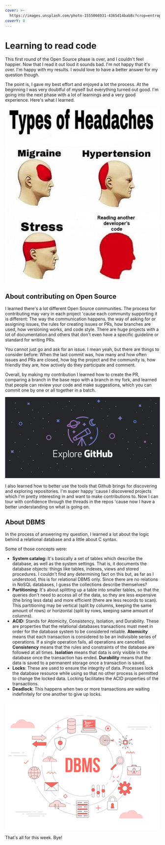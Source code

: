 ```yaml
---
cover: >-
  https://images.unsplash.com/photo-1555066931-4365d14bab8c?crop=entropy&cs=tinysrgb&fm=jpg&ixid=MnwxOTcwMjR8MHwxfHNlYXJjaHw2fHxjb2Rpbmd8ZW58MHx8fHwxNjUzODE3NzI5&ixlib=rb-1.2.1&q=80
coverY: 0
---
```


# Learning to read code

This first round of the Open Source phase is over, and I couldn't feel happier. Now that I read it out loud it sounds bad. I'm not happy that it's over. I'm happy with my results. I would love to have a better answer for my question though.&#x20;

The point is, I gave my best effort and enjoyed a lot the process. At the beginning I was very doubtful of myself but everything turned out good. I'm going into the next phase with a lot of learnings and a very good experience. Here's what I learned.

![](<../.gitbook/assets/image (11).png>)

## About contributing on Open Source

I learned there's a lot different Open Source communities. The process for contributing may vary in each project 'cause each community supporting it is different: The way the communication happens, the way of asking for or assigning issues, the rules for creating issues or PRs, how branches are used, how versioning works, and code style. There are huge projects with a lot of documentation and others that don't even have a specific guideline or standard for writing PRs.

You cannot just go and ask for an issue. I mean yeah, but there are things to consider before: When the last commit was, how many and how often issues and PRs are closed, how big the project and the community is, how friendly they are, how actively do they participate and comment.

Overall, by making my contribution I learned how to create the PR, comparing a branch in the base repo with a branch in my fork, and learned that people can review your code and make suggestions, which you can commit one by one or all together in a batch.

![](<../.gitbook/assets/image (7).png>)

I also learned how to better use the tools that Github brings for discovering and exploring repositories. I'm super happy 'cause I discovered projects which I'm pretty interesting in and want to make contributions to. Now I can tour with confidence through the threads in the repos 'cause now I have a better understanding on what is going on.

## About DBMS

In the process of answering my question, I learned a lot about the logic behind a relational database and a little about C syntax.

Some of those concepts were:

* **System catalog:** It's basically a set of tables which describe the database, as well as the system settings. That is, it documents the database objects: things like tables, indexes, views and stored procedures. I couldn't find any determining fact on this but, as far as I understood, this is for relational DBMS only. Since there are no relations in NoSQL databases, I guess the collections describe themselves?
* **Partitioning:** It's about splitting up a table into smaller tables, so that the queries don't need to access all of the data, so they are less expensive (the bring less data) and more efficient (there are less records to scan). This partitioning may be vertical (split by columns, keeping the same amount of rows) or horizontal (split by rows, keeping same amount of columns).
* **ACID:** Stands for Atomicity, Consistency, Isolation, and Durability. These are properties that the relational databases transactions must meet in order for the database system to be considered reliable. **Atomicity** means that each transaction is considered to be an indivisible series of operations. If a single operation fails, all operations are cancelled. **Consistency** means that the rules and constraints of the database are followed at all times. **Isolation** means that data is only visible in the database once the transaction has ended. **Durability** means that the data is saved to a permanent storage once a transaction is saved.
* **Locks**: These are used to ensure the integrity of data. Processes lock the database resource while using so that no other process is permitted to change the locked data. Locking facilitates the ACID properties of the transactions.
* **Deadlock**: This happens when two or more transactions are waiting indefinitely for one another to give up locks.

![](<../.gitbook/assets/image (12).png>)

That's all for this week. Bye!

